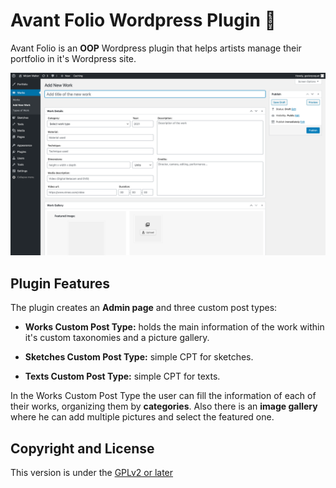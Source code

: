 # Avant Folio Wordpress Plugin 🎨
Avant Folio is an __OOP__ Wordpress plugin that helps artists manage their portfolio in it's Wordpress site.

![alt text](https://raw.githubusercontent.com/guisopo/avant-folio-plugin/master/assets/screenshot.png "Plugin screenshot")

## Plugin Features

The plugin creates an __Admin page__ and three custom post types:

+ __Works Custom Post Type:__ holds the main information of the work within it's custom taxonomies and a picture gallery.

+ __Sketches Custom Post Type:__ simple CPT for sketches.

+ __Texts Custom Post Type:__ simple CPT for texts.

In the Works Custom Post Type the user can fill the information of each of their works, organizing them by **categories**. Also there is an **image gallery** where he can add multiple pictures and select the featured one.

## Copyright and License
This version is under the [GPLv2 or later](https://www.gnu.org/licenses/)
